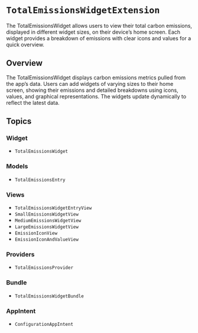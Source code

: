 # ``TotalEmissionsWidgetExtension``

The TotalEmissionsWidget allows users to view their total carbon emissions, displayed in different widget sizes, on their device’s home screen. Each widget provides a breakdown of emissions with clear icons and values for a quick overview.

## Overview

The TotalEmissionsWidget displays carbon emissions metrics pulled from the app’s data. Users can add widgets of varying sizes to their home screen, showing their emissions and detailed breakdowns using icons, values, and graphical representations. The widgets update dynamically to reflect the latest data.

## Topics

### Widget

- ``TotalEmissionsWidget``

### Models

- ``TotalEmissionsEntry``

### Views

- ``TotalEmissionsWidgetEntryView``
- ``SmallEmissionsWidgetView``
- ``MediumEmissionsWidgetView``
- ``LargeEmissionsWidgetView``
- ``EmissionIconView``
- ``EmissionIconAndValueView``

### Providers

- ``TotalEmissionsProvider``

### Bundle

- ``TotalEmissionsWidgetBundle``

### AppIntent

- ``ConfigurationAppIntent``
